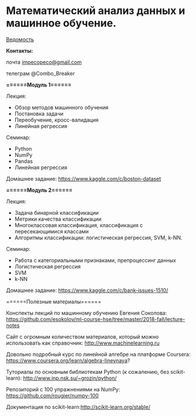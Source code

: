 # Математический анализ данных и машинное обучение.

[Ведомость](https://docs.google.com/spreadsheets/d/1GgrhUf4gNqFDMtSMdv6yDet74jkd0GIfoP1wjow5dXY/edit?usp=sharing)

__Контакты:__

почта     impecopeco@gmail.com

телеграм  @Combo_Breaker


__======Модуль 1======__

Лекция:

- Обзор методов машинного обучения
- Постановка задачи
- Переобучение, кросс-валидация
- Линейная регрессия

Семинар:

- Python
- NumPy
- Pandas
- Линейная регрессия

Домашнее задание: https://www.kaggle.com/c/boston-dataset

__======Модуль 2======__

Лекция:

- Задача бинарной классификации
- Метрики качества классификации
- Многоклассовая классификация, классификация с пересекающимися классами 
- Алгоритмы классификации: логистическая регрессия, SVM, k-NN.

Семинар:

- Работа с категориальными признаками, препроцессинг данных
- Логистическая регрессия
- SVM
- k-NN


Домашнее задание: https://www.kaggle.com/c/bank-issues-1510/


======Полезные материалы======

Конспекты лекций по машинному обучению Евгения Соколова: https://github.com/esokolov/ml-course-hse/tree/master/2018-fall/lecture-notes

Сайт с огромным количеством материалов, который можно использовать как справочник: http://www.machinelearning.ru

Довольно подробный курс по линейной алгебре на платформе Coursera: https://www.coursera.org/learn/algebra-lineynaya?

Туториалы по основным библиотекам Python (к сожалению, без scikit-learn): http://www.inp.nsk.su/~grozin/python/

Репозиторий с 100 упражнениями на NumPy: https://github.com/rougier/numpy-100

Документация по scikit-learn:http://scikit-learn.org/stable/
